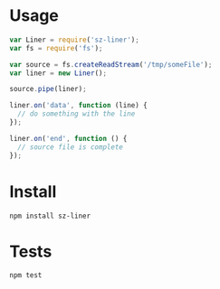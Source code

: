 Usage
============================
```javascript
var Liner = require('sz-liner');
var fs = require('fs');

var source = fs.createReadStream('/tmp/someFile');
var liner = new Liner();

source.pipe(liner);

liner.on('data', function (line) {
  // do something with the line
});

liner.on('end', function () {
  // source file is complete
});
```

Install
============================
` npm install sz-liner `

Tests
============================

` npm test `